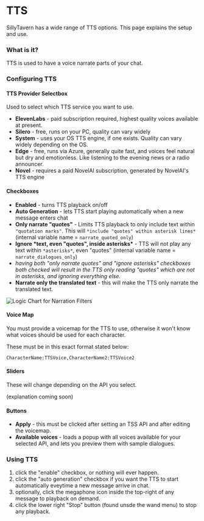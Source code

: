 # TTS

SillyTavern has a wide range of TTS options. This page explains the setup and use.

### What is it?

TTS is used to have a voice narrate parts of your chat.

### Configuring TTS

#### TTS Provider Selectbox

Used to select which TTS service you want to use.

- **ElevenLabs** - paid subscription required, highest quality voices available at present.
- **Silero** - free, runs on your PC, quality can vary widely
- **System** - uses your OS TTS engine, if one exists. Quality can vary widely depending on the OS.
- **Edge** - free, runs via Azure, generally quite fast, and voices feel natural but dry and emotionless. Like listening to the evening news or a radio announcer.
- **Novel** - requires a paid NovelAI subscription, generated by NovelAI's TTS engine

#### Checkboxes

- **Enabled** - turns TTS playback on/off
- **Auto Generation** - lets TTS start playing automatically when a new message enters chat
- **Only narrate "quotes"** - Limits TTS playback to only include text within `"quotation marks"`. This will `*include "quotes" within asterisk lines*` (internal variable name = `narrate_quoted_only`)
- **Ignore \*text, even "quotes", inside asterisks\*** - TTS will not play any text within `*asterisks*`, even "quotes" (internal variable name = `narrate_dialogues_only`)
- *having both "only narrate quotes" and "ignore asterisks" checkboxes both checked will result in the TTS only reading "quotes" which are not in asterisks, and ignoring everything else.*
- **Narrate only the translated text** - this will make the TTS only narrate the translated text.

![Logic Chart for Narration Filters](https://files.catbox.moe/2y48qr.png)

#### Voice Map

You must provide a voicemap for the TTS to use, otherwise it won't know what voices should be used for each character.

These must be in this exact format stated below:

`CharacterName:TTSVoice,CharacterName2:TTSVoice2`

#### Sliders

These will change depending on the API you select.

(explanation coming soon)

#### Buttons

- **Apply** - this must be clicked after setting an TSS API and after editing the voicemap.
- **Available voices** - loads a popup with all voices available for your selected API, and lets you preview them with sample dialogues.

### Using TTS

1. click the "enable" checkbox, or nothing will ever happen.
2. click the "auto generation" checkbox if you want the TTS to start automatically eveytime a new message arrive in chat.
3. optionally, click the megaphone icon inside the top-right of any message to playback on demand.
4. click the lower right "Stop" button (found unsde the wand menu) to stop any playback.
